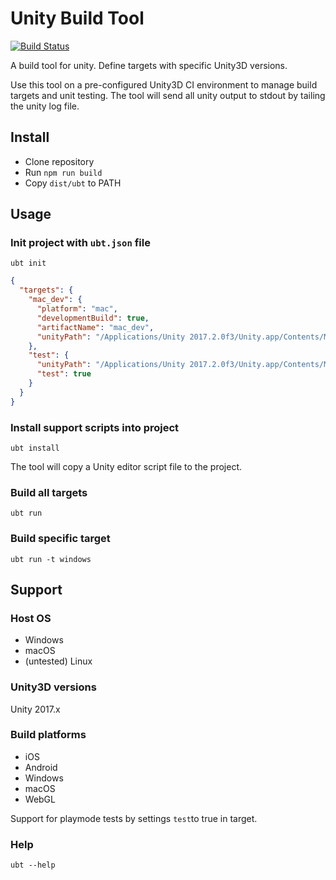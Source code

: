 # Unity Build Tool

[![Build Status](https://travis-ci.com/SamuelSchepp/unitybuildtool.svg?token=mPf4pp97WLfBs1nzWpsV&branch=master)](https://travis-ci.com/SamuelSchepp/unitybuildtool)

A build tool for unity. Define targets with specific Unity3D versions.

Use this tool on a pre-configured Unity3D CI environment to manage build targets and unit testing. The tool will send all unity output to stdout by tailing the unity log file.

## Install

* Clone repository
* Run `npm run build`
* Copy `dist/ubt` to PATH

## Usage

### Init project with `ubt.json` file

`ubt init`

```json
{
  "targets": {
    "mac_dev": {
      "platform": "mac",
      "developmentBuild": true,
      "artifactName": "mac_dev",
      "unityPath": "/Applications/Unity 2017.2.0f3/Unity.app/Contents/MacOS/Unity"
    },
    "test": {
      "unityPath": "/Applications/Unity 2017.2.0f3/Unity.app/Contents/MacOS/Unity",
      "test": true
    }
  }
}
```

### Install support scripts into project

`ubt install`

The tool will copy a Unity editor script file to the project.

### Build all targets

`ubt run`

### Build specific target

`ubt run -t windows`

## Support 

### Host OS

* Windows
* macOS
* (untested) Linux

### Unity3D versions

Unity 2017.x

### Build platforms

* iOS
* Android
* Windows
* macOS
* WebGL

Support for playmode tests by settings `test`to true in target.

### Help

`ubt --help`